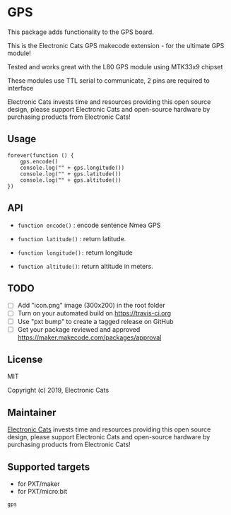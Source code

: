 # GPS

This package adds functionality to the GPS board.

This is the Electronic Cats GPS makecode extension - 
for the ultimate GPS module!

Tested and works great with the L80 GPS module using MTK33x9 chipset


These modules use TTL serial to communicate, 2 pins are required to interface

Electronic Cats invests time and resources providing this open source design, please support Electronic Cats and open-source hardware by purchasing products from Electronic Cats!

## Usage
```
forever(function () {
    gps.encode()
    console.log("" + gps.longitude())
    console.log("" + gps.latitude())
    console.log("" + gps.altitude())
})
```

## API

- `function encode()` : encode sentence Nmea GPS  

- `function latitude()` : return latitude.

- `function longitude():` return longitude

- `function altitude()`: return altitude in meters.


## TODO

- [ ] Add "icon.png" image (300x200) in the root folder
- [ ] Turn on your automated build on https://travis-ci.org
- [ ] Use "pxt bump" to create a tagged release on GitHub
- [ ] Get your package reviewed and approved https://maker.makecode.com/packages/approval

## License

MIT

Copyright (c) 2019, Electronic Cats  

## Maintainer

[Electronic Cats](https://github.com/ElectronicCats) invests time and resources providing this open source design, please support Electronic Cats and open-source hardware by purchasing products from Electronic Cats!

## Supported targets

* for PXT/maker
* for PXT/micro:bit

```package
gps
```


